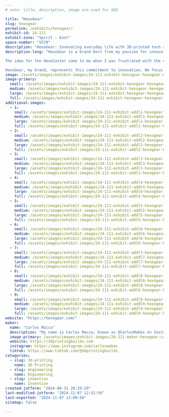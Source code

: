 ```yaml
---
# note: title, description, image are used for SEO

title: "HexoGear"
slug: hexogear
permalink: /exhibits/hexogear/
exhibit-id: 24-111
exhibit-zone: "Spirit - East"
space-number: "SF29"
description: "HexoGear: Innovating everyday life with 3D-printed tech accessories and practical, stylish solutions"
description-long: "HexoGear is a brand born from my passion for innovation and a love for making life easier with creative, practical solutions. My name is Carlos Macca, and I’m the inventor behind the HexoCaster, a unique phone hanger and sound amplifier that naturally boosts smartphone audio without the need for batteries or cables.

The idea for the HexoCaster came to me when I was frustrated with the cumbersome, battery-dependent speakers that cluttered my space. I wanted a simple, elegant solution that would amplify sound effortlessly. Using the latest 3D printing technology, I brought the HexoCaster to life—a product that is both functional and stylish, designed to seamlessly integrate into any environment.

HexoGear, my brand, represents this commitment to innovation. We focus on creating 3D-printed tech accessories that improve everyday life, blending practicality with a touch of creativity. As a maker at heart, I’m dedicated to pushing the boundaries of what’s possible, using technology to craft products that enhance the way we interact with the world around us. Join me at Maker Faire to see the HexoCaster in action and explore the exciting potential of 3D-printed innovation."
image: /assets/images/exhibit-images/24-111-exhibit-hexogear-hexogear-main-product-image-large.png
image-primary: 
  small: /assets/images/exhibit-images/24-111-exhibit-hexogear-hexogear-main-product-image-small.png
  medium: /assets/images/exhibit-images/24-111-exhibit-hexogear-hexogear-main-product-image-medium.png
  large: /assets/images/exhibit-images/24-111-exhibit-hexogear-hexogear-main-product-image-large.png
  full: /assets/images/exhibit-images/24-111-exhibit-hexogear-hexogear-main-product-image-full.png
additional-images: 
  - 1:
    small: /assets/images/exhibit-images/24-111-exhibit-addl1-hexogear-hexocaster-universal-phone-mount-small.gif
    medium: /assets/images/exhibit-images/24-111-exhibit-addl1-hexogear-hexocaster-universal-phone-mount-medium.gif
    large: /assets/images/exhibit-images/24-111-exhibit-addl1-hexogear-hexocaster-universal-phone-mount-large.gif
    full: /assets/images/exhibit-images/24-111-exhibit-addl1-hexogear-hexocaster-universal-phone-mount-full.gif
  - 2:
    small: /assets/images/exhibit-images/24-111-exhibit-addl2-hexogear-hexocaster-color-options-small.png
    medium: /assets/images/exhibit-images/24-111-exhibit-addl2-hexogear-hexocaster-color-options-medium.png
    large: /assets/images/exhibit-images/24-111-exhibit-addl2-hexogear-hexocaster-color-options-large.png
    full: /assets/images/exhibit-images/24-111-exhibit-addl2-hexogear-hexocaster-color-options-full.png
  - 3:
    small: /assets/images/exhibit-images/24-111-exhibit-addl3-hexogear-hexocaster-product-dimensions-small.png
    medium: /assets/images/exhibit-images/24-111-exhibit-addl3-hexogear-hexocaster-product-dimensions-medium.png
    large: /assets/images/exhibit-images/24-111-exhibit-addl3-hexogear-hexocaster-product-dimensions-large.png
    full: /assets/images/exhibit-images/24-111-exhibit-addl3-hexogear-hexocaster-product-dimensions-full.png
  - 4:
    small: /assets/images/exhibit-images/24-111-exhibit-addl4-hexogear-hexocastergarage-optimize-small.gif
    medium: /assets/images/exhibit-images/24-111-exhibit-addl4-hexogear-hexocastergarage-optimize-medium.gif
    large: /assets/images/exhibit-images/24-111-exhibit-addl4-hexogear-hexocastergarage-optimize-large.gif
    full: /assets/images/exhibit-images/24-111-exhibit-addl4-hexogear-hexocastergarage-optimize-full.gif
  - 5:
    small: /assets/images/exhibit-images/24-111-exhibit-addl5-hexogear-hexocasterkichen-optimize-small.gif
    medium: /assets/images/exhibit-images/24-111-exhibit-addl5-hexogear-hexocasterkichen-optimize-medium.gif
    large: /assets/images/exhibit-images/24-111-exhibit-addl5-hexogear-hexocasterkichen-optimize-large.gif
    full: /assets/images/exhibit-images/24-111-exhibit-addl5-hexogear-hexocasterkichen-optimize-full.gif
  - 6:
    small: /assets/images/exhibit-images/24-111-exhibit-addl6-hexogear-hexocasteroutdoors-optimize-small.gif
    medium: /assets/images/exhibit-images/24-111-exhibit-addl6-hexogear-hexocasteroutdoors-optimize-medium.gif
    large: /assets/images/exhibit-images/24-111-exhibit-addl6-hexogear-hexocasteroutdoors-optimize-large.gif
    full: /assets/images/exhibit-images/24-111-exhibit-addl6-hexogear-hexocasteroutdoors-optimize-full.gif
  - 7:
    small: /assets/images/exhibit-images/24-111-exhibit-addl7-hexogear-hexocastershower-optimize-small.gif
    medium: /assets/images/exhibit-images/24-111-exhibit-addl7-hexogear-hexocastershower-optimize-medium.gif
    large: /assets/images/exhibit-images/24-111-exhibit-addl7-hexogear-hexocastershower-optimize-large.gif
    full: /assets/images/exhibit-images/24-111-exhibit-addl7-hexogear-hexocastershower-optimize-full.gif
  - 8:
    small: /assets/images/exhibit-images/24-111-exhibit-addl8-hexogear-hexocastersoundboost-01-small.gif
    medium: /assets/images/exhibit-images/24-111-exhibit-addl8-hexogear-hexocastersoundboost-01-medium.gif
    large: /assets/images/exhibit-images/24-111-exhibit-addl8-hexogear-hexocastersoundboost-01-large.gif
    full: /assets/images/exhibit-images/24-111-exhibit-addl8-hexogear-hexocastersoundboost-01-full.gif
  - 9:
    small: /assets/images/exhibit-images/24-111-exhibit-addl9-hexogear-hexogear-image-02-small.png
    medium: /assets/images/exhibit-images/24-111-exhibit-addl9-hexogear-hexogear-image-02-medium.png
    large: /assets/images/exhibit-images/24-111-exhibit-addl9-hexogear-hexogear-image-02-large.png
    full: /assets/images/exhibit-images/24-111-exhibit-addl9-hexogear-hexogear-image-02-full.png
website: "https://hexogear.com/"
maker: 
  name: "Carlos Macca"
  description: "My name is Carlos Macca, known as @CarlosMakes on Instagram, where I’ve built a community of over 170k followers. I’m also the founder of @3DPrintingBuilds, which has grown to over 120k followers. As a passionate maker, I thrive on creating innovative products and inspiring others to bring their own ideas to life. My goal is to share my love for making with the world, encouraging creativity and innovation in everything I do."
  image-primary: /assets/images/exhibit-images/24-111-maker-hexogear-carlos-the-inventor-3d-printing-build-medium.jpg
  website: https://3dprintingbuilds.com
  instagram: https://www.instagram.com/carlosmakes
  tiktok: https://www.tiktok.com/@3dprintingbuilds
categories: 
  - slug: 3d-printing
    name: 3D Printing
  - slug: engineering
    name: Engineering
  - slug: invention
    name: Invention
created-jotform: "2024-08-31 20:34:20"
last-modified-jotform: "2024-11-07 12:52:56"
last-exported: "2024-11-07 13:00:58"
sitemap: false

---
```

